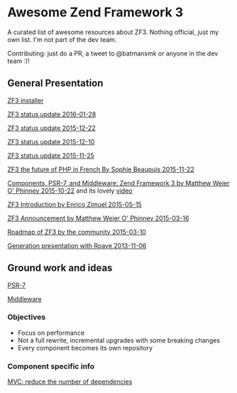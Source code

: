 # Awesome Zend Framework 3

A curated list of awesome resources about ZF3. Nothing official, just my own list. I'm not part of the dev team.


Contributing: just do a PR, a tweet to @batmansmk or anyone in the dev team :)!


## General Presentation

[ZF3 installer](http://zendframework.github.io/zend-component-installer/)

[ZF3 status update 2016-01-28](http://framework.zend.com/blog/2016-01-28-zf3-biweekly-update.html)

[ZF3 status update 2015-12-22](http://framework.zend.com/blog/2015-12-22-zf3-biweekly-update.html) 

[ZF3 status update 2015-12-10](http://framework.zend.com/blog/2015-12-10-zf3-biweekly-update.html)

[ZF3 status update 2015-11-25](http://framework.zend.com/blog/zend-framework-3-update-and-roadmap.html)

[ZF3 the future of PHP in French By Sophie Beaupuis 2015-11-22](http://fr.slideshare.net/SophieBeaupuis/afup-2015-zf3-le-futur-de-php-55507205)

[Components, PSR-7, and Middleware: Zend Framework 3 by Matthew Weier O' Phinney 2015-10-22](http://weierophinney.github.io/2015-10-22-ZF3/#/25)
and its lovely [video](https://www.youtube.com/watch?v=3AFR1BeiO2Q)


[ZF3 Introduction by Enrico Zimuel 2015-05-15](http://2015.phpday.it/talk/pushing-boundaries-zend-framework-3-and-the-future/)

[ZF3 Announcement by Matthew Weier O' Phinney 2015-03-16](https://www.youtube.com/watch?v=B7aSNUa1rJo)

[Roadmap of ZF3 by the community 2015-03-10](http://framework.zend.com/blog/announcing-the-zend-framework-3-roadmap.html)

[Generation presentation with Roave 2013-11-06](https://plus.google.com/hangouts/onair/watch?hid=AP36tYebbssRQZsn9Oy-McV8BXXnv5Ism1RaVqoqJyerlP0ds7VA&ytl=loJeotcIAE4&hl=en)

## Ground work and ideas

[PSR-7](http://www.php-fig.org/psr/psr-7/)

[Middleware](https://github.com/zendframework/zend-expressive)


### Objectives
* Focus on performance
* Not a full rewrite, incremental upgrades with some breaking changes
* Every component becomes its own repository


### Component specific info

[MVC: reduce the number of dependencies](https://github.com/zendframework/zend-mvc/issues/46)

